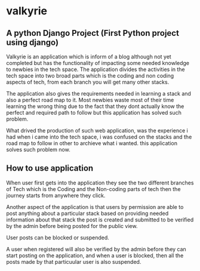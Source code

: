 # valkyrie
## A python Django Project (First Python project using django)


Valkyrie is an application which is inform of a blog although not yet completed but has the functionality of impacting some needed knowledge to newbies in the tech space.
The application divides the activities in the tech space into two broad parts which is the coding and non coding aspects of tech, from each branch you will get many other
stacks. 

The application also gives the requirements needed in learning a stack and also a perfect road map to it. Most newbies waste most of their time learning the wrong thing 
due to the fact that they dont actually know the perfect and required path to follow but this application has solved such problem.

What drived the production of such web application, was the experience i had when i came into the tech space, i was confused on the stacks and the road map to follow in
other to archieve what i wanted. this application solves such problem now.

## How to use application

When user first gets into the application they see the two different branches of Tech which is the Coding and the Non-coding parts of tech then the journey starts from
anywhere they click.

Another aspect of the application is that users by permission are able to post anything about a particular stack based on providing needed information about that stack
the post is created and submitted to be verified by the admin before being posted for the public view.

User posts can be blocked or suspended.

A user when registered will also be verified by the admin before they can start posting on the application, and when a user is blocked, then all the posts made by that
particuular user is also suspended.

